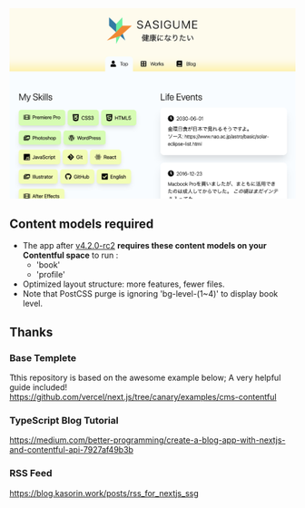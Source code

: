 ![Screenshot on 12-20-2020](https://github.com/sasigume/sasigudotme/blob/main/screenshots/2020-12-20.png?raw=true)

## Content models required

* The app after [v4.2.0-rc2](https://github.com/sasigume/sasigudotme/releases/tag/v4.2.0-rc2) **requires these content models on your Contentful space** to run :
  * 'book'
  * 'profile'
* Optimized layout structure: more features, fewer files.
* Note that PostCSS purge is ignoring 'bg-level-(1~4)' to display book level.

## Thanks

### Base Templete

Tthis repository is based on the awesome example below; A very helpful guide included!
https://github.com/vercel/next.js/tree/canary/examples/cms-contentful

### TypeScript Blog Tutorial

https://medium.com/better-programming/create-a-blog-app-with-nextjs-and-contentful-api-7927af49b3b

### RSS Feed

https://blog.kasorin.work/posts/rss_for_nextjs_ssg